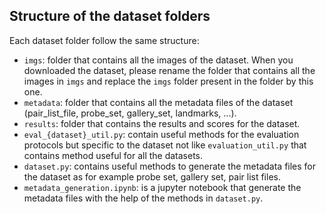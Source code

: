 ## Structure of the dataset folders
Each dataset folder follow the same structure:
- `imgs`: folder that contains all the images of the dataset. When you downloaded the dataset, please rename the folder that contains all the images in `imgs` and replace the `imgs` folder present in the folder by this one.
- `metadata`: folder that contains all the metadata files of the dataset (pair_list_file, probe_set, gallery_set, landmarks, ...).
- `results`: folder that contains the results and scores for the dataset.
- `eval_{dataset}_util.py`: contain useful methods for the evaluation protocols but specific to the dataset not like `evaluation_util.py` that contains method useful for all the datasets.
- `dataset.py`: contains useful methods to generate the metadata files for the dataset as for example probe set, gallery set, pair list files.
- `metadata_generation.ipynb`: is a jupyter notebook that generate the metadata files with the help of the methods in `dataset.py`.
